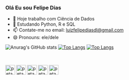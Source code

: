 ### Olá Eu sou Felipe Dias 

- 🔭 Hoje trabalho com Ciência de Dados 
- 🌱 Estudando Python, R e SQL 
- 📫 Contate-me no email: luizfelipediasdl@gmail.com
- 😄 Pronouns: ele/dele

![Anurag's GitHub stats](https://github-readme-stats.vercel.app/api?username=Peta10dias&count_private=true&layout=compact&show_icons=true&theme=radical)
[![Top Langs](https://github-readme-stats.vercel.app/api/top-langs/?username=Peta10dias&langs_count=8&theme=radical)](https://github.com/anuraghazra/github-readme-stats)
[![Top Langs](https://github-readme-stats.vercel.app/api/top-langs/?username=Peta10dias&layout=compact&theme=radical)](https://github.com/anuraghazra/github-readme-stats)
##
<div style = "display: inline_block"><br> 
    <img allign = "center" alt= "peta-R" height= "30" wifth= "40"  src="https://cdn.jsdelivr.net/gh/devicons/devicon/icons/r/r-original.svg" />
    <img allign = "center" alt= "peta-MySQL" height= "30" wifth= "40" src="https://cdn.jsdelivr.net/gh/devicons/devicon/icons/mysql/mysql-original-wordmark.svg" />
    <img allign = "center" alt= "peta-Python" height= "30" wifth= "40" src="https://cdn.jsdelivr.net/gh/devicons/devicon/icons/python/python-original.svg"/>
    <img allign = "center" alt= "peta-html" height= "30" wifth= "40" src="https://cdn.jsdelivr.net/gh/devicons/devicon/icons/html5/html5-original.svg" />
    <img allign = "center" alt= "peta-css" height= "30" wifth= "40" src="https://cdn.jsdelivr.net/gh/devicons/devicon/icons/css3/css3-original.svg" />
              
            
                
</div>        
